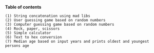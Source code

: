 **Table of contents**

`(1) String concatenation using mad libs` <br>
`(2) User guessing game based on random numbers` <br>
`(3) Computer guessing game based on random numbers` <br>
`(4) Rock, paper, scissors` <br>
`(5) Simple calculator` <br>
`(6) Text to hex conversion` <br>
`(7) Median age based on input years and prints oldest and youngest persons age` <br>
